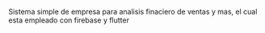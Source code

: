 Sistema simple de empresa para analisis finaciero de ventas y mas, el cual esta empleado con firebase y flutter

